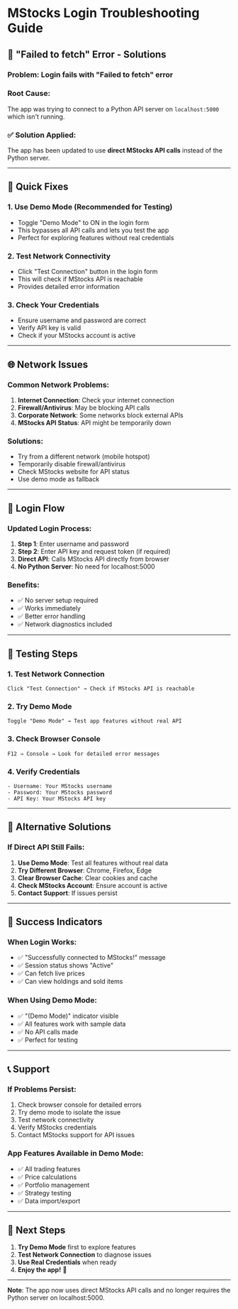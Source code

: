 # MStocks Login Troubleshooting Guide

## 🚨 "Failed to fetch" Error - Solutions

### **Problem**: Login fails with "Failed to fetch" error

### **Root Cause**: 
The app was trying to connect to a Python API server on `localhost:5000` which isn't running.

### **✅ Solution Applied**:
The app has been updated to use **direct MStocks API calls** instead of the Python server.

---

## 🔧 **Quick Fixes**

### **1. Use Demo Mode (Recommended for Testing)**
- Toggle "Demo Mode" to ON in the login form
- This bypasses all API calls and lets you test the app
- Perfect for exploring features without real credentials

### **2. Test Network Connectivity**
- Click "Test Connection" button in the login form
- This will check if MStocks API is reachable
- Provides detailed error information

### **3. Check Your Credentials**
- Ensure username and password are correct
- Verify API key is valid
- Check if your MStocks account is active

---

## 🌐 **Network Issues**

### **Common Network Problems**:
1. **Internet Connection**: Check your internet connection
2. **Firewall/Antivirus**: May be blocking API calls
3. **Corporate Network**: Some networks block external APIs
4. **MStocks API Status**: API might be temporarily down

### **Solutions**:
- Try from a different network (mobile hotspot)
- Temporarily disable firewall/antivirus
- Check MStocks website for API status
- Use demo mode as fallback

---

## 🔐 **Login Flow**

### **Updated Login Process**:
1. **Step 1**: Enter username and password
2. **Step 2**: Enter API key and request token (if required)
3. **Direct API**: Calls MStocks API directly from browser
4. **No Python Server**: No need for localhost:5000

### **Benefits**:
- ✅ No server setup required
- ✅ Works immediately
- ✅ Better error handling
- ✅ Network diagnostics included

---

## 🧪 **Testing Steps**

### **1. Test Network Connection**
```
Click "Test Connection" → Check if MStocks API is reachable
```

### **2. Try Demo Mode**
```
Toggle "Demo Mode" → Test app features without real API
```

### **3. Check Browser Console**
```
F12 → Console → Look for detailed error messages
```

### **4. Verify Credentials**
```
- Username: Your MStocks username
- Password: Your MStocks password  
- API Key: Your MStocks API key
```

---

## 📱 **Alternative Solutions**

### **If Direct API Still Fails**:

1. **Use Demo Mode**: Test all features without real data
2. **Try Different Browser**: Chrome, Firefox, Edge
3. **Clear Browser Cache**: Clear cookies and cache
4. **Check MStocks Account**: Ensure account is active
5. **Contact Support**: If issues persist

---

## 🎯 **Success Indicators**

### **When Login Works**:
- ✅ "Successfully connected to MStocks!" message
- ✅ Session status shows "Active"
- ✅ Can fetch live prices
- ✅ Can view holdings and sold items

### **When Using Demo Mode**:
- ✅ "(Demo Mode)" indicator visible
- ✅ All features work with sample data
- ✅ No API calls made
- ✅ Perfect for testing

---

## 📞 **Support**

### **If Problems Persist**:
1. Check browser console for detailed errors
2. Try demo mode to isolate the issue
3. Test network connectivity
4. Verify MStocks credentials
5. Contact MStocks support for API issues

### **App Features Available in Demo Mode**:
- ✅ All trading features
- ✅ Price calculations
- ✅ Portfolio management
- ✅ Strategy testing
- ✅ Data import/export

---

## 🚀 **Next Steps**

1. **Try Demo Mode** first to explore features
2. **Test Network Connection** to diagnose issues
3. **Use Real Credentials** when ready
4. **Enjoy the app!** 🎉

---

**Note**: The app now uses direct MStocks API calls and no longer requires the Python server on localhost:5000.
